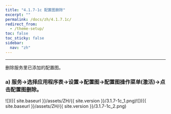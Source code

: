 ```yaml
---
title: "4.1.7-1c 配置图删除"
excerpt: ""
permalink: /docs/zh/4.1.7.1c/
redirect_from:
  - /theme-setup/
toc: false
toc_sticky: false
sidebar:
  nav: "zh"
---
```


---
删除服务里已添加的配置图。

### a\) 服务→选择应用程序表→设置→配置图→配置图操作菜单(激活)→点击配置图删除。
![]({{ site.baseurl }}/assets/ZH/{{ site.version }}/3.1.7-1c_1.png)![]({{ site.baseurl }}/assets/ZH/{{ site.version }}/3.1.7-1c_2.png)
